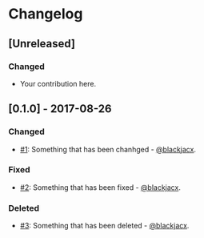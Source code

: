 # Changelog

## [Unreleased]
### Changed
* Your contribution here.

## [0.1.0] - 2017-08-26
### Changed
* [#1](https://github.com/blackjacxxx/starter/pull/1): Something that has been chanhged - [@blackjacx](https://github.com/blackjacx).
### Fixed
* [#2](https://github.com/blackjacxxx/starter/pull/1): Something that has been fixed - [@blackjacx](https://github.com/blackjacx).
### Deleted
* [#3](https://github.com/blackjacxxx/starter/pull/1): Something that has been deleted - [@blackjacx](https://github.com/blackjacx).